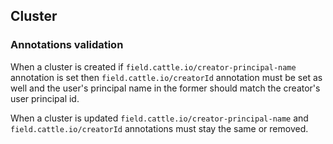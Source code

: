 ## Cluster

### Annotations validation

When a cluster is created if `field.cattle.io/creator-principal-name` annotation is set then `field.cattle.io/creatorId` annotation must be set as well and the user's principal name in the former should match the creator's user principal id.

When a cluster is updated `field.cattle.io/creator-principal-name` and `field.cattle.io/creatorId` annotations must stay the same or removed.
